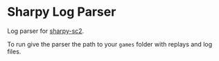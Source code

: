 # Sharpy Log Parser
Log parser for [sharpy-sc2](https://github.com/DrInfy/sharpy-sc2).

To run give the parser the path to your `games` folder with replays and log files.
